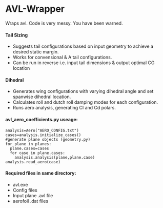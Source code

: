 # AVL-Wrapper
Wraps avl. Code is very messy. You have been warned.

#### Tail Sizing
- Suggests tail configurations based on input geometry to achieve a desired static margin.
- Works for convensional & A tail configurations.
- Can be run in reverse i.e. input tail dimensions & output optimal CG location

#### Dihedral
- Generates wing configurations with varying dihedral angle and set spanwise dihedral location. 
- Calculates roll and dutch roll damping modes for each configuration.
- Runs aero analysis, generating Cl and Cd polars.


#### avl_aero_coefficients.py useage:

```
analysis=Aero("AERO_CONFIG.txt")
cases=analysis.initialize_cases()
#generate plane objects (geometry.py)
for plane in planes:
  plane.cases=cases
  for case in plane.cases:
    analysis.analysis(plane,plane.case)
analysis.read_aero(case)
```

#### Required files in same directory:
- avl.exe
- Config files
- Input plane .avl file
- aerofoil .dat files
